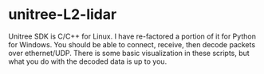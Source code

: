 # unitree-L2-lidar
Unitree SDK is C/C++ for Linux. I have re-factored a portion of it for Python for Windows. You should be able to connect, receive, then decode packets over ethernet/UDP. There is some basic visualization in these scripts, but what you do with the decoded data is up to you.
